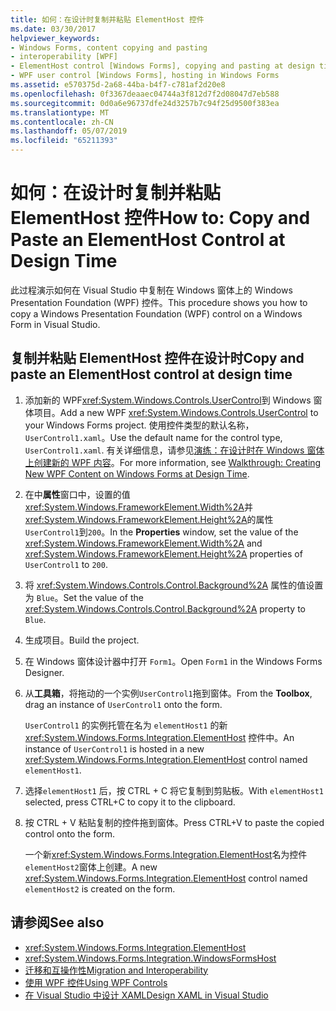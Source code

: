 ```yaml
---
title: 如何：在设计时复制并粘贴 ElementHost 控件
ms.date: 03/30/2017
helpviewer_keywords:
- Windows Forms, content copying and pasting
- interoperability [WPF]
- ElementHost control [Windows Forms], copying and pasting at design time
- WPF user control [Windows Forms], hosting in Windows Forms
ms.assetid: e570375d-2a68-44ba-b4f7-c781af2d20e8
ms.openlocfilehash: 0f3367deaaec04744a3f812d7f2d08047d7eb588
ms.sourcegitcommit: 0d0a6e96737dfe24d3257b7c94f25d9500f383ea
ms.translationtype: MT
ms.contentlocale: zh-CN
ms.lasthandoff: 05/07/2019
ms.locfileid: "65211393"
---
```

# <a name="how-to-copy-and-paste-an-elementhost-control-at-design-time"></a><span data-ttu-id="4a9e3-102">如何：在设计时复制并粘贴 ElementHost 控件</span><span class="sxs-lookup"><span data-stu-id="4a9e3-102">How to: Copy and Paste an ElementHost Control at Design Time</span></span>

<span data-ttu-id="4a9e3-103">此过程演示如何在 Visual Studio 中复制在 Windows 窗体上的 Windows Presentation Foundation (WPF) 控件。</span><span class="sxs-lookup"><span data-stu-id="4a9e3-103">This procedure shows you how to copy a Windows Presentation Foundation (WPF) control on a Windows Form in Visual Studio.</span></span>

## <a name="copy-and-paste-an-elementhost-control-at-design-time"></a><span data-ttu-id="4a9e3-104">复制并粘贴 ElementHost 控件在设计时</span><span class="sxs-lookup"><span data-stu-id="4a9e3-104">Copy and paste an ElementHost control at design time</span></span>

1. <span data-ttu-id="4a9e3-105">添加新的 WPF<xref:System.Windows.Controls.UserControl>到 Windows 窗体项目。</span><span class="sxs-lookup"><span data-stu-id="4a9e3-105">Add a new WPF <xref:System.Windows.Controls.UserControl> to your Windows Forms project.</span></span> <span data-ttu-id="4a9e3-106">使用控件类型的默认名称，`UserControl1.xaml`。</span><span class="sxs-lookup"><span data-stu-id="4a9e3-106">Use the default name for the control type, `UserControl1.xaml`.</span></span> <span data-ttu-id="4a9e3-107">有关详细信息，请参见[演练：在设计时在 Windows 窗体上创建新的 WPF 内容](walkthrough-creating-new-wpf-content-on-windows-forms-at-design-time.md)。</span><span class="sxs-lookup"><span data-stu-id="4a9e3-107">For more information, see [Walkthrough: Creating New WPF Content on Windows Forms at Design Time](walkthrough-creating-new-wpf-content-on-windows-forms-at-design-time.md).</span></span>

2. <span data-ttu-id="4a9e3-108">在中**属性**窗口中，设置的值<xref:System.Windows.FrameworkElement.Width%2A>并<xref:System.Windows.FrameworkElement.Height%2A>的属性`UserControl1`到`200`。</span><span class="sxs-lookup"><span data-stu-id="4a9e3-108">In the **Properties** window, set the value of the <xref:System.Windows.FrameworkElement.Width%2A> and <xref:System.Windows.FrameworkElement.Height%2A> properties of `UserControl1` to `200`.</span></span>

3. <span data-ttu-id="4a9e3-109">将 <xref:System.Windows.Controls.Control.Background%2A> 属性的值设置为 `Blue`。</span><span class="sxs-lookup"><span data-stu-id="4a9e3-109">Set the value of the <xref:System.Windows.Controls.Control.Background%2A> property to `Blue`.</span></span>

4. <span data-ttu-id="4a9e3-110">生成项目。</span><span class="sxs-lookup"><span data-stu-id="4a9e3-110">Build the project.</span></span>

5. <span data-ttu-id="4a9e3-111">在 Windows 窗体设计器中打开 `Form1`。</span><span class="sxs-lookup"><span data-stu-id="4a9e3-111">Open `Form1` in the Windows Forms Designer.</span></span>

6. <span data-ttu-id="4a9e3-112">从**工具箱**，将拖动的一个实例`UserControl1`拖到窗体。</span><span class="sxs-lookup"><span data-stu-id="4a9e3-112">From the **Toolbox**, drag an instance of `UserControl1` onto the form.</span></span>

   <span data-ttu-id="4a9e3-113">`UserControl1` 的实例托管在名为 `elementHost1` 的新 <xref:System.Windows.Forms.Integration.ElementHost> 控件中。</span><span class="sxs-lookup"><span data-stu-id="4a9e3-113">An instance of `UserControl1` is hosted in a new <xref:System.Windows.Forms.Integration.ElementHost> control named `elementHost1`.</span></span>

7. <span data-ttu-id="4a9e3-114">选择`elementHost1` 后，按 CTRL + C 将它复制到剪贴板。</span><span class="sxs-lookup"><span data-stu-id="4a9e3-114">With `elementHost1` selected, press CTRL+C to copy it to the clipboard.</span></span>

8. <span data-ttu-id="4a9e3-115">按 CTRL + V 粘贴复制的控件拖到窗体。</span><span class="sxs-lookup"><span data-stu-id="4a9e3-115">Press CTRL+V to paste the copied control onto the form.</span></span>

   <span data-ttu-id="4a9e3-116">一个新<xref:System.Windows.Forms.Integration.ElementHost>名为控件`elementHost2`窗体上创建。</span><span class="sxs-lookup"><span data-stu-id="4a9e3-116">A new <xref:System.Windows.Forms.Integration.ElementHost> control named `elementHost2` is created on the form.</span></span>

## <a name="see-also"></a><span data-ttu-id="4a9e3-117">请参阅</span><span class="sxs-lookup"><span data-stu-id="4a9e3-117">See also</span></span>

- <xref:System.Windows.Forms.Integration.ElementHost>
- <xref:System.Windows.Forms.Integration.WindowsFormsHost>
- [<span data-ttu-id="4a9e3-118">迁移和互操作性</span><span class="sxs-lookup"><span data-stu-id="4a9e3-118">Migration and Interoperability</span></span>](../../wpf/advanced/migration-and-interoperability.md)
- [<span data-ttu-id="4a9e3-119">使用 WPF 控件</span><span class="sxs-lookup"><span data-stu-id="4a9e3-119">Using WPF Controls</span></span>](using-wpf-controls.md)
- [<span data-ttu-id="4a9e3-120">在 Visual Studio 中设计 XAML</span><span class="sxs-lookup"><span data-stu-id="4a9e3-120">Design XAML in Visual Studio</span></span>](/visualstudio/designers/designing-xaml-in-visual-studio)
